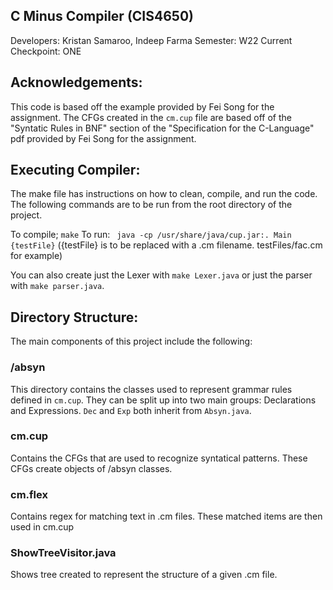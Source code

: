 
## C Minus Compiler (CIS4650)
Developers: Kristan Samaroo, Indeep Farma
Semester: W22 
Current Checkpoint: ONE

## Acknowledgements: 
This code is based off the example provided by Fei Song for the assignment. The 
CFGs created in the ``` cm.cup ``` file are based off of the "Syntatic Rules in BNF"
section of the "Specification for the C-Language" pdf provided by Fei Song for the 
assignment. 

## Executing Compiler: 
The make file has instructions on how to clean, compile, and run the code. The 
following commands are to be run from the root directory of the project. 

To compile; 
``` make ``` 
To run: 
``` java -cp /usr/share/java/cup.jar:. Main  {testFile}``` 
({testFile} is to be replaced with a .cm filename. testFiles/fac.cm for example)

You can also create just the Lexer with ``` make Lexer.java ``` or just the
parser with ``` make parser.java ```. 

## Directory Structure: 

The main components of this project include the following: 

### /absyn
  This directory contains the classes used to represent grammar rules defined 
  in ``` cm.cup ```. They can be split up into two main groups: Declarations 
  and Expressions. ``` Dec ```  and ``` Exp ``` both inherit from ``` Absyn.java ```. 

### cm.cup
  Contains the CFGs that are used to recognize syntatical patterns. These CFGs create 
  objects of /absyn classes.

### cm.flex
  Contains regex for matching text in .cm files. These matched items are then used 
  in cm.cup 

### ShowTreeVisitor.java
  Shows tree created to represent the structure of a given .cm file. 

